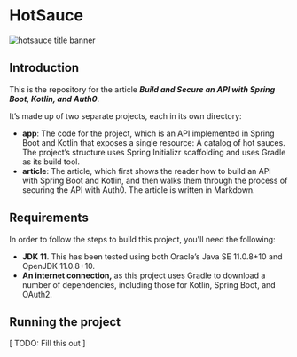 # HotSauce

![hotsauce title banner](http://globalnerdy.com/wp-content/uploads/2020/09/hotsauce-title-banner.jpg)


## Introduction

This is the repository for the article ***Build and Secure an API with Spring Boot, Kotlin, and Auth0***. 

It’s made up of two separate projects, each in its own directory:

* **app**: The code for the project, which is an API implemented in Spring Boot and Kotlin that exposes a single resource: A catalog of hot sauces. The project’s structure uses Spring Initializr scaffolding and uses Gradle as its build tool.
* **article**: The article, which first shows the reader how to build an API with Spring Boot and Kotlin, and then walks them through the process of securing the API with Auth0. The article is written in Markdown.


## Requirements

In order to follow the steps to build this project, you'll need the following:

* **JDK 11**. This has been tested using both Oracle’s Java SE 11.0.8+10 and OpenJDK 11.0.8+10.
* **An internet connection,** as this project uses Gradle to download a number of dependencies, including those for Kotlin, Spring Boot, and OAuth2.


## Running the project

[ TODO: Fill this out ]